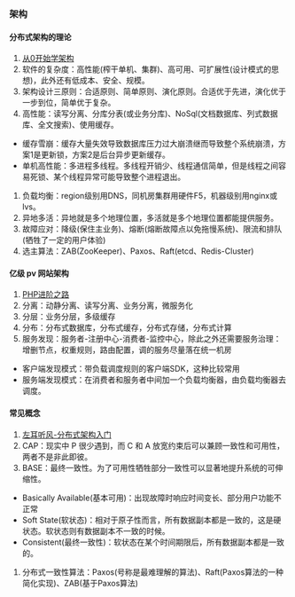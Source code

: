 ### 架构

#### 分布式架构的理论
1. [从0开始学架构](https://time.geekbang.org/column/article/6354)
1. 软件的复杂度：高性能(榨干单机、集群)、高可用、可扩展性(设计模式的思想)，此外还有低成本、安全、规模。
1. 架构设计三原则：合适原则、简单原则、演化原则。合适优于先进，演化优于一步到位，简单优于复杂。
1. 高性能：读写分离、分库分表(或业务分库)、NoSql(文档数据库、列式数据库、全文搜索)、使用缓存。
 * 缓存雪崩：缓存大量失效导致数据库压力过大崩溃继而导致整个系统崩溃，方案1是更新锁，方案2是后台异步更新缓存。
 * 单机高性能：多进程多线程。多线程开销少、线程通信简单，但是线程之间容易死锁、某个线程异常可能导致整个进程退出。
1. 负载均衡：region级别用DNS，同机房集群用硬件F5，机器级别用nginx或lvs。
1. 异地多活：异地就是多个地理位置，多活就是多个地理位置都能提供服务。
1. 故障应对：降级(保住主业务)、熔断(熔断故障点以免拖慢系统)、限流和排队(牺牲了一定的用户体验)
1. 选主算法：ZAB(ZooKeeper)、Paxos、Raft(etcd、Redis-Cluster)

#### 亿级 pv 网站架构
1. [PHP进阶之路](https://segmentfault.com/ls/1650000011318558)
1. 分离：动静分离、读写分离、业务分离，微服务化
1. 分层：业务分层，多级缓存
1. 分布：分布式数据库，分布式缓存，分布式存储，分布式计算
1. 服务发现：服务者-注册中心-消费者-监控中心，除此之外还需要服务治理：增删节点，权重规则，路由配置，调的服务尽量落在统一机房
 * 客户端发现模式：带负载调度规则的客户端SDK，这种比较常用
 * 服务端发现模式：在消费者和服务者中间加一个负载均衡器，由负载均衡器去调度。

#### 常见概念
1. [左耳听风-分布式架构入门](https://time.geekbang.org/column/article/10603)
1. CAP：现实中 P 很少遇到，而 C 和 A 放宽约束后可以兼顾一致性和可用性，两者不是非此即彼。
1. BASE：最终一致性。为了可用性牺牲部分一致性可以显著地提升系统的可伸缩性。
 * Basically Available(基本可用)：出现故障时响应时间变长、部分用户功能不正常
 * Soft State(软状态)：相对于原子性而言，所有数据副本都是一致的，这是硬状态。软状态则有数据副本不一致的时候。
 * Consistent(最终一致性)：软状态在某个时间期限后，所有数据副本都是一致的。
1. 分布式一致性算法：Paxos(号称是最难理解的算法)、Raft(Paxos算法的一种简化实现)、ZAB(基于Paxos算法)



